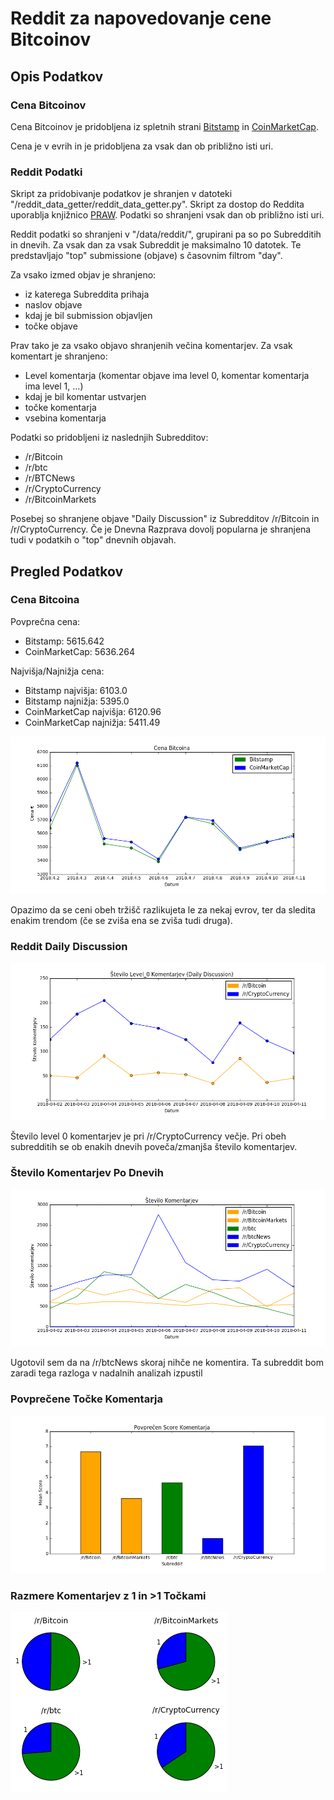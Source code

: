 # Reddit za napovedovanje cene Bitcoinov

## Opis Podatkov

### Cena Bitcoinov

Cena Bitcoinov je pridobljena iz spletnih strani [Bitstamp](https://www.bitstamp.net/) in [CoinMarketCap](https://coinmarketcap.com/).

Cena je v evrih in je pridobljena za vsak dan ob približno isti uri.

### Reddit Podatki

Skript za pridobivanje podatkov je shranjen v datoteki "/reddit_data_getter/reddit_data_getter.py". Skript za dostop do Reddita uporablja knjižnico [PRAW](https://github.com/praw-dev/praw). Podatki so shranjeni vsak dan ob približno isti uri.

Reddit podatki so shranjeni v "/data/reddit/", grupirani pa so po Subredditih in dnevih. Za vsak dan za vsak Subreddit je maksimalno 10 datotek. Te predstavljajo "top" submissione (objave) s časovnim filtrom "day".

Za vsako izmed objav je shranjeno:

* iz katerega Subreddita prihaja
* naslov objave
* kdaj je bil submission objavljen
* točke objave

Prav tako je za vsako objavo shranjenih večina komentarjev. Za vsak komentart je shranjeno:

* Level komentarja (komentar objave ima level 0, komentar komentarja ima level 1, ...)
* kdaj je bil komentar ustvarjen
* točke komentarja
* vsebina komentarja

Podatki so pridobljeni iz naslednjih Subredditov:

* /r/Bitcoin
* /r/btc
* /r/BTCNews
* /r/CryptoCurrency
* /r/BitcoinMarkets

Posebej so shranjene objave "Daily Discussion" iz Subredditov /r/Bitcoin in /r/CryptoCurrency. Če je Dnevna Razprava dovolj popularna je shranjena tudi v podatkih o "top" dnevnih objavah.

## Pregled Podatkov

### Cena Bitcoina

Povprečna cena:

* Bitstamp: 5615.642
* CoinMarketCap: 5636.264

Najvišja/Najnižja cena:

* Bitstamp najvišja: 6103.0
* Bitstamp najnižja: 5395.0
* CoinMarketCap najvišja: 6120.96
* CoinMarketCap najnižja: 5411.49

![Cena Bitcoina](assets/cena_bitcoina.png)

Opazimo da se ceni obeh tržišč razlikujeta le za nekaj evrov, ter da sledita enakim trendom (če se zviša ena se zviša tudi druga).

### Reddit Daily Discussion

![Št. Level_0 komentarjev](assets/daily_discussion_st_komentarjev.png)

Število level 0 komentarjev je pri /r/CryptoCurrency večje. Pri obeh subredditih se ob enakih dnevih poveča/zmanjša število komentarjev.

### Število Komentarjev Po Dnevih

![Št. komentarjev po dnevih](assets/subreddits_st_komentarjev.png)

Ugotovil sem da na /r/btcNews skoraj nihče ne komentira. Ta subreddit bom zaradi tega razloga v nadalnih analizah izpustil

### Povprečene Točke Komentarja

![Povprešen Score Komentarja](assets/subreddits_mean_comment_score.png)

### Razmere Komentarjev z 1 in >1 Točkami

![abc](assets/subreddits_comments_with_score1.png)